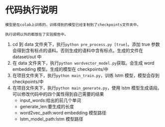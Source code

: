 # 代码执行说明

```
模型是在colab上训练的，训练得到的模型已经复制到了checkpoints文件夹中。

执行说明以外的都放在了实验报告中。
```

1. cd 到 data 文件夹下，执行`python pre_process.py [true]`。添加 true 参数会得到含有标点的语料。否则生成的语料中含有标点。生成的文件在 dataset/out 中
2. 在 data 文件夹下，执行`python wordvector_model.py`获取。会生成 word embedding 模型。生成的模型在 checkpoints/中
3. 在项目文件夹下，执行`python main_train.py`，训练 lstm 模型，模型会存到 checkpoints/中
4. 在项目文件夹下，执行`python main_generate.py`，使用 lstm 模型生成语段。可以修改代码中的四个属性得到自己需要的结果
   - input_words:给出的前几个单词
   - generate_len:要生成的长度
   - word2vec_path:word embedding 模型路径
   - lstm_model_path:lstm 模型路径
